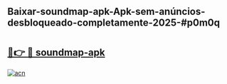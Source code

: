 ## Baixar-soundmap-apk-Apk-sem-anúncios-desbloqueado-completamente-2025-#p0m0q

# <h2><a href="https://ainizakaria.my?title=soundmap-apk&ref=22M">🔗👉 🔴 soundmap-apk</a></h2>

[![acn](https://github.com/user-attachments/assets/0f9c940e-d8b0-45ae-aac7-cd30a18b3e1c)](https://ainizakaria.my?title=soundmap-apk&ref=22M)

